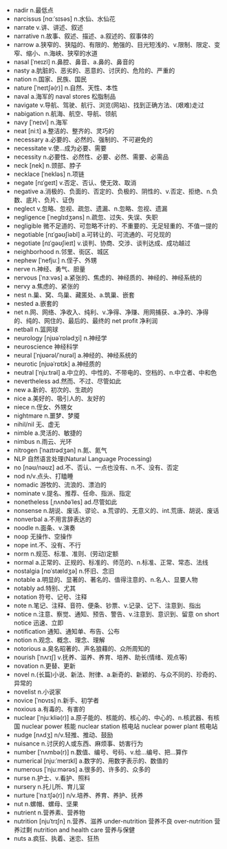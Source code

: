 - nadir n.最低点
- narcissus [nɑːˈsɪsəs] n.水仙、水仙花
- narrate v.讲、讲述、叙述
- narrative n.故事、叙述、描述、a.叙述的、叙事体的
- narrow a.狭窄的、狭隘的、有限的、勉强的、目光短浅的、v.限制、限定、变窄、缩小、n.海峡、狭窄的水道
- nasal [ˈneɪzl] n.鼻腔、鼻音、a.鼻的、鼻音的
- nasty a.肮脏的、恶劣的、恶意的、讨厌的、危险的、严重的
- nation n.国家、民族、国民
- nature [ˈneɪtʃə(r)] n.自然、天性、本性
- naval a.海军的  naval stores 松脂制品
- navigate v.导航、驾驶、航行、浏览(网站)、找到正确方法、(艰难)走过
- nabigation n.航海、航空、导航、领航
- navy [ˈneɪvi] n.海军
- neat [niːt] a.整洁的、整齐的、灵巧的
- necessary a.必要的、必然的、强制的、不可避免的
- necessitate v.使...成为必要、需要
- necessity n.必要性、必然性、必要、必然、需要、必需品
- neck [nek] n.颈部、脖子
- necklace [ˈnekləs] n.项链
- negate [nɪˈɡeɪt] v.否定、否认、使无效、取消
- negative a.消极的、负面的、否定的、负极的、阴性的、v.否定、拒绝、n.负数、底片、负片、证伪
- neglect v.忽略、忽视、疏忽、遗漏、n.忽略、忽视、遗漏
- negligence [ˈneɡlɪdʒəns] n.疏忽、过失、失误、失职
- negligible 微不足道的、可忽略不计的、不重要的、无足轻重的、不值一提的
- negotiable [nɪˈɡəʊʃiəbl] a.可转让的、可流通的、可兑现的
- negotiate [nɪˈɡəʊʃieɪt] v.谈判、协商、交涉、谈判达成、成功越过
- neighborhood n.邻里、街区、城区
- nephew [ˈnefjuː] n.侄子、外甥
- nerve n.神经、勇气、胆量
- nervous [ˈnɜːvəs] a.紧张的、焦虑的、神经质的、神经的、神经系统的
- nervy a.焦虑的、紧张的
- nest n.巢、窝、鸟巢、藏匿处、a.筑巢、嵌套 
- nested a.嵌套的
- net n.网、网络、净收入、纯利、v.净得、净赚、用网捕获、a.净的、净得的、纯的、网住的、最后的、最终的  net profit 净利润
- netball n.篮网球
- neurology [njʊəˈrɒlədʒi] n.神经学
- neuroscience 神经科学
- neural [ˈnjʊərəl/ˈnʊrəl] a.神经的、神经系统的
- neurotic [njʊəˈrɒtɪk] a.神经质的
- neutral [ˈnjuːtrəl] a.中立的、中性的、不带电的、空档的、n.中立者、中和色
- nevertheless ad.然而、不过、尽管如此
- new a.新的、初次的、生疏的
- nice a.美好的、吸引人的、友好的
- niece n.侄女、外甥女
- nightmare n.噩梦、梦魇
- nihil/nil 无、虚无
- nimble a.灵活的、敏捷的
- nimbus n.雨云、光环
- nitrogen [ˈnaɪtrədʒən] n.氮、氮气
- NLP 自然语言处理(Natural Language Processing)
- no [nəʊ/nəʊz] ad.不、否认、一点也没有、n.不、没有、否定
- nod n/v.点头、打瞌睡
- nomadic 游牧的、流浪的、漂泊的
- nominate v.提名、推荐、任命、指派、指定
- nonetheless [ˌnʌnðəˈles] ad.尽管如此
- nonsense n.胡说、废话、谬论、a.荒谬的、无意义的、int.荒唐、胡说、废话
- nonverbal a.不用言辞表达的
- noodle n.面条、v.演奏
- noop 无操作、空操作
- nope int.不、没有、不行
- norm n.规范、标准、准则、(劳动)定额
- normal a.正常的、正规的、标准的、师范的、n.标准、正常、常态、法线
- nostalgia [nɒˈstældʒə] n.怀旧、念旧
- notable a.明显的、显著的、著名的、值得注意的、n.名人、显要人物
- notably ad.特别、尤其
- notation 符号、记号、注释
- note n.笔记、注释、音符、便条、钞票、v.记录、记下、注意到、指出
- notice n.注意、察觉、通知、预告、警告、v.注意到、意识到、留意  on short notice 迅速、立即
- notification 通知、通知单、布告、公布
- notion n.观念、概念、理念、理解
- notorious a.臭名昭著的、声名狼藉的、众所周知的
- nourish [ˈnʌrɪʃ] v.抚养、滋养、养育、培养、助长(情绪、观点等)
- novation n.更替、更新
- novel n.(长篇)小说、新法、附律、a.新奇的、新颖的、与众不同的、珍奇的、异常的
- novelist n.小说家
- novice [ˈnɒvɪs] n.新手、初学者
- noxious a.有毒的、有害的
- nuclear [ˈnjuːkliə(r)] a.原子能的、核能的、核心的、中心的、n.核武器、有核国  nuclear power 核能  nuclear station 核电站  nuclear power plant 核电站
- nudge [nʌdʒ] n/v.轻推、推动、鼓励
- nuisance n.讨厌的人或东西、麻烦事、妨害行为
- number [ˈnʌmbə(r)] n.数值、编号、号码、v.给...编号、把...算作
- numerical [njuːˈmerɪkl] a.数字的、用数字表示的、数值的
- numerous [ˈnjuːmərəs] a.很多的、许多的、众多的
- nurse n.护士、v.看护、照料
- nursery n.托儿所、育儿室
- nurture [ˈnɜːtʃə(r)] n/v.培养、养育、养护、抚养
- nut n.螺帽、螺母、坚果
- nutrient n.营养素、营养物
- nutrition [njuˈtrɪʃn] n.营养、滋养  under-nutrition 营养不良  over-nutrition 营养过剩  nutrition and health care 营养与保健
- nuts a.疯狂、执着、迷恋、狂热